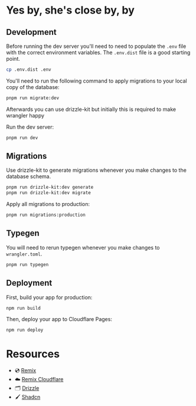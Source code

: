 # Yes by, she's close by, by

## Development

Before running the dev server you'll need to need to populate the `.env` file with the correct environment variables.
The `.env.dist` file is a good starting point.
```sh
cp .env.dist .env
```

You'll need to run the following command to apply migrations to your local copy of the database:
```sh
pnpm run migrate:dev
```
Afterwards you can use drizzle-kit but initially this is required to make wrangler happy

Run the dev server:

```sh
pnpm run dev
```

## Migrations

Use drizzle-kit to generate migrations whenever you make changes to the database schema.
```sh
pnpm run drizzle-kit:dev generate
pnpm run drizzle-kit:dev migrate
```

Apply all migrations to production:
```sh
pnpm run migrations:production
```

## Typegen

You will need to rerun typegen whenever you make changes to `wrangler.toml`.
```sh
pnpm run typegen
```

## Deployment

First, build your app for production:

```sh
npm run build
```

Then, deploy your app to Cloudflare Pages:

```sh
npm run deploy
```

# Resources

- 💿 [Remix](https://remix.run/docs)
- ☁️ [Remix Cloudflare](https://remix.run/guides/vite#cloudflare)
- 🗂️ [Drizzle](https://drizzle.team/docs)
- 🖌️ [Shadcn](https://ui.shadcn.com/docs)